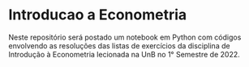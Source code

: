 # Introducao a Econometria
 Neste repositório será postado um notebook em Python com códigos envolvendo as resoluções das listas de exercícios da disciplina de Introdução à Econometria lecionada na UnB no 1° Semestre de 2022.  
